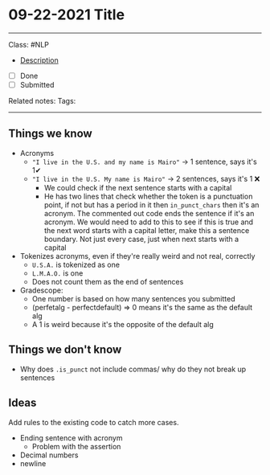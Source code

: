 # 09-22-2021 Title

---

Class: #NLP 
- [Description](https://moodle.colgate.edu/mod/page/view.php?id=530672&inpopup=1)
- [ ] Done
- [ ] Submitted

Related notes:
Tags:

--- 

## Things we know
- Acronyms
	- `"I live in the U.S. and my name is Mairo"` -> 1 sentence, says it's 1✔
	- `"I live in the U.S. My name is Mairo"` -> 2 sentences, says it's 1 ❌
		- We could check if the next sentence starts with a capital
		- He has two lines that check whether the token is a punctuation point, if not but has a period in it then `in_punct_chars` then it's an acronym. The commented out code ends the sentence if it's an acronym. We would need to add to this to see if this is true and the next word starts with a capital letter, make this a sentence boundary. Not just every case, just when next starts with a capital
- Tokenizes acronyms, even if they're really weird and not real, correctly
	- `U.S.A.` is tokenized as one
	- `L.M.A.O.` is one
	- Does not count them as the end of sentences
- Gradescope:
	- One number is based on how many sentences you submitted
	- (perfetalg - perfectdefault) => 0 means it's the same as the default alg
	- A 1 is weird because it's the opposite of the default alg

## Things we don't know
- Why does `.is_punct` not include commas/ why do they not break up sentences

## Ideas
Add rules to the existing code to catch more cases.
- Ending sentence with acronym
	- Problem with the assertion
- Decimal numbers
- newline 
